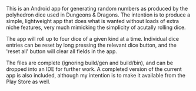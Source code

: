 This is an Android app for generating random numbers as produced by the polyhedron dice used in Dungeons & Dragons.
The intention is to produce a simple, lightweight app that does what is wanted without loads of extra niche features, 
very much mimicking the simplicity of acutally rolling dice.

The app will roll up to four dice of a given kind at a time. Individual dice entries can be reset by long pressing the
relevant dice button, and the 'reset all' button will clear all fields in the app.

The files are complete (ignoring build/gen and build/bin), and can be dropped into an IDE for further work.
A completed version of the current app is also included, although my intention is to make it available from the 
Play Store as well.
